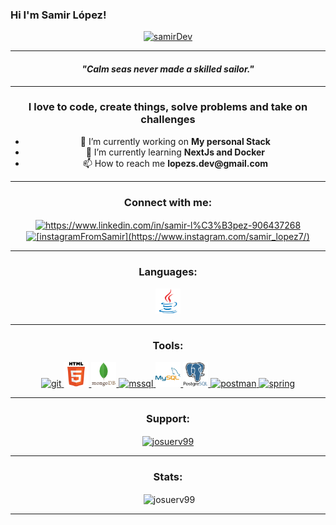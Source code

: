 ### Hi I'm Samir López! 
<p align="center">
  <a href='https://postimg.cc/3yFwgtRG' target='_blank'>
    <img src='https://i.postimg.cc/TPZWvSvt/samirDev.png' alt='samirDev' width='400' height='400'/>
  </a>
</p>

<hr>
<!-- MAIN PHRASE SECTION -->
<span align="center">
  <span>
<h4 align="center"><em><b>"Calm seas never made a skilled sailor."</b></em></h4>
</span>

<!-- ABOUT YOU -->
<hr>
<h3 align="center">I love to code, create things, solve problems and take on challenges</h3>
  <ul>
    <li>🔭 I’m currently working on <strong>My personal Stack</strong></li>
    <li>🌱 I’m currently learning <strong>NextJs and Docker</strong></li>
    <li>📫 How to reach me <strong>lopezs.dev@gmail.com</strong></li>
  </ul>

<!-- CONNECTION -->
<hr>      
<h3 align="center">Connect with me:</h3>
<p align="center">
  <a href="https://www.linkedin.com/in/samir-l%C3%B3pez-906437268" target="blank"><img align="center" src="https://raw.githubusercontent.com/rahuldkjain/github-profile-readme-generator/master/src/images/icons/Social/linked-in-alt.svg" alt="https://www.linkedin.com/in/samir-l%C3%B3pez-906437268" height="30" width="40" /></a>
 <a href="https://www.instagram.com/samir_lopez7/" target="blank"><img align="center" src="https://raw.githubusercontent.com/rahuldkjain/github-profile-readme-generator/master/src/images/icons/Social/instagram.svg" alt="[instagramFromSamir](https://www.instagram.com/samir_lopez7/)" height="30" width="40" /></a>
</p>

<!-- LANGUAGES AND TOOLS -->
<hr>
<h3 align="center">Languages:</h3>
<p align="center"> 
   <a href="https://www.java.com" target="_blank"> <img src="https://raw.githubusercontent.com/devicons/devicon/master/icons/java/java-original.svg" alt="java" width="40" height="40"/> </a>
  <p>
  <hr>
<h3 align="center">Tools:</h3>
   <p align="center"> 
    <a href="https://git-scm.com/" target="_blank"> <img src="https://www.vectorlogo.zone/logos/git-scm/git-scm-icon.svg" alt="git" width="40" height="40"/> </a> 
    <a href="https://www.w3.org/html/" target="_blank"> <img src="https://raw.githubusercontent.com/devicons/devicon/master/icons/html5/html5-original-wordmark.svg" alt="html5" width="40" height="40"/> </a>
  <a href="https://www.mongodb.com/" target="_blank"> <img src="https://raw.githubusercontent.com/devicons/devicon/master/icons/mongodb/mongodb-original-wordmark.svg" alt="mongodb" width="40" height="40"/> </a>
  <a href="https://www.microsoft.com/en-us/sql-server" target="_blank"> <img src="https://www.svgrepo.com/show/303229/microsoft-sql-server-logo.svg" alt="mssql" width="40" height="40"/> </a> <a href="https://www.mysql.com/" target="_blank"> <img src="https://raw.githubusercontent.com/devicons/devicon/master/icons/mysql/mysql-original-wordmark.svg" alt="mysql" width="40" height="40"/> </a> 
       <a href="https://www.postgresql.org" target="_blank"> <img src="https://raw.githubusercontent.com/devicons/devicon/master/icons/postgresql/postgresql-original-wordmark.svg" alt="postgresql" width="40" height="40"/> </a> 
    <a href="https://postman.com" target="_blank"> <img src="https://www.vectorlogo.zone/logos/getpostman/getpostman-icon.svg" alt="postman" width="40" height="40"/> </a> 
<a href="https://spring.io/" target="_blank"> <img src="https://www.vectorlogo.zone/logos/springio/springio-icon.svg" alt="spring" width="40" height="40"/> </a> 
     <p>
       
<!-- SUPPORT -->
<hr>
  <h3 align="center">Support:</h3>
  <p>
    <a href="https://www.buymeacoffee.com/josuerv99">
      <img align="center" src="https://cdn.buymeacoffee.com/buttons/v2/default-yellow.png" height="50" width="210" alt="josuerv99"/>
    </a>
  </p>
</p>
   
<!-- GITHUB STATS -->
<hr>
<div style="display: block;">
<p>
  <h3 align="center">Stats:</h3>
<p>
    <a align="left">
         
  <a align="right"><p>&nbsp;<img align="center" src="https://github-readme-stats.vercel.app/api?username=josuerv99&show_icons=true&theme=dark&locale=en" alt="josuerv99" /></p></a>  
  </p>
</p>
</div>
<hr>
<br>
<br>
<br>
<br>
<br>
<br>
<br>
<br>
<br>
<br>
<br>
